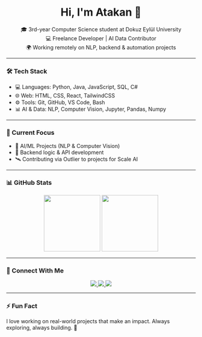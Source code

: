 <h1 align="center">Hi, I'm Atakan 👋</h1>

<p align="center">
  🎓 3rd-year Computer Science student at Dokuz Eylül University <br/>
  💻 Freelance Developer | AI Data Contributor <br/>
  🌍 Working remotely on NLP, backend & automation projects
</p>

---

### 🛠️ Tech Stack

- 💻 Languages: Python, Java, JavaScript, SQL, C#  
- 🌐 Web: HTML, CSS, React, TailwindCSS  
- ⚙️ Tools: Git, GitHub, VS Code, Bash  
- 📊 AI & Data: NLP, Computer Vision, Jupyter, Pandas, Numpy  

---

### 🚀 Current Focus

- 🤖 AI/ML Projects (NLP & Computer Vision)  
- 🧩 Backend logic & API development  
- 🛰️ Contributing via Outlier to projects for Scale AI  

---

### 📊 GitHub Stats

<p align="center">
  <img src="https://github-readme-stats-atakancaliskan.vercel.app/api?username=atakanclskn&show_icons=true&theme=tokyonight&hide=prs,issues&custom_title=My GitHub Stats" height="150"/>
  <img src="https://github-readme-stats-atakancaliskan.vercel.app/api/top-langs/?username=atakanclskn&layout=compact&theme=tokyonight&langs_count=6&custom_title=Languages I Use" height="150"/>
</p>

---

### 🔗 Connect With Me

<p align="center">
  <a href="https://www.linkedin.com/in/atakanclskn/" target="_blank">
    <img src="https://img.shields.io/badge/LinkedIn-0077B5?style=flat&logo=linkedin&logoColor=white"/>
  </a>
  <a href="mailto:atakanclskn@outlook.com">
    <img src="https://img.shields.io/badge/Email-D14836?style=flat&logo=gmail&logoColor=white"/>
  </a>
  <a href="https://twitter.com/atakanchalaskan" target="_blank">
    <img src="https://img.shields.io/badge/Twitter-1DA1F2?style=flat&logo=twitter&logoColor=white"/>
  </a>
</p>

---

### ⚡ Fun Fact

I love working on real-world projects that make an impact. Always exploring, always building. 🚀

